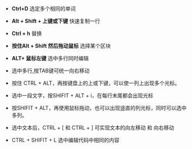 - **Ctrl+D** 选定多个相同的单词
- **Alt + Shift + 上键或下键** 快速复制一行
- **Ctrl + h** 替换
- **按住Alt + Shift 然后拖动鼠标** 选择某个区块
- **ALT+ 鼠标左键** 选中多行同时编辑

- 选中多行,按TAB键可统一向右移动
- 按住 CTRL + ALT，再按键盘上的上或下键，可以使一列上出现多个光标。
- 选中一段文字，按SHIFIT + ALT + i，在每行末尾都会出现光标
- 按SHIFIT + ALT，再使用鼠标拖动，也可以出现竖直的列光标，同时可以选中多列。
- 选中文本后，CTRL + [ 和 CTRL + ] 可实现文本的向左移动 和 向右移动
- CTRL + SHIFIT + L 选中编辑代码中相同的内容